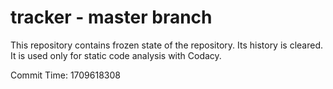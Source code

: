 # tracker - master branch

This repository contains frozen state of the repository.
Its history is cleared. It is used only for static code
analysis with Codacy.

Commit Time: 1709618308